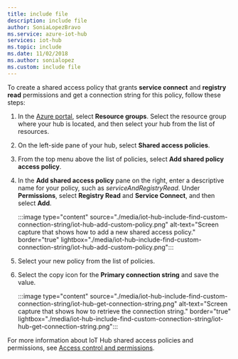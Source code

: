 ```yaml
---
title: include file
description: include file
author: SoniaLopezBravo
ms.service: azure-iot-hub
services: iot-hub
ms.topic: include
ms.date: 11/02/2018
ms.author: sonialopez
ms.custom: include file
---
```

<!-- This tells how to create a custom shared access policy for your IoT hub and get the connection string for it-->

To create a shared access policy that grants **service connect** and **registry read** permissions and get a connection string for this policy, follow these steps:

1. In the [Azure portal](https://portal.azure.com), select **Resource groups**. Select the resource group where your hub is located, and then select your hub from the list of resources.

1. On the left-side pane of your hub, select **Shared access policies**.

1. From the top menu above the list of policies, select **Add shared policy access policy**.

1. In the **Add shared access policy** pane on the right, enter a descriptive name for your policy, such as *serviceAndRegistryRead*. Under **Permissions**, select **Registry Read** and **Service Connect**, and then select **Add**.

    :::image type="content" source="./media/iot-hub-include-find-custom-connection-string/iot-hub-add-custom-policy.png" alt-text="Screen capture that shows how to add a new shared access policy." border="true" lightbox="./media/iot-hub-include-find-custom-connection-string/iot-hub-add-custom-policy.png":::

1. Select your new policy from the list of policies.

1. Select the copy icon for the **Primary connection string** and save the value.

    :::image type="content" source="./media/iot-hub-include-find-custom-connection-string/iot-hub-get-connection-string.png" alt-text="Screen capture that shows how to retrieve the connection string." border="true" lightbox="./media/iot-hub-include-find-custom-connection-string/iot-hub-get-connection-string.png":::

For more information about IoT Hub shared access policies and permissions, see [Access control and permissions](../articles/iot-hub/iot-hub-dev-guide-sas.md#access-control-and-permissions).
